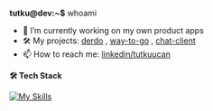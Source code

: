 **tutku@dev:~$** whoami
- 🔭 I’m currently working on my own product apps
- 🛠️ My projects: [derdo](https://github.com/tutkuofnight/derdo) , [way-to-go](https://www.github.com/tutkuofnight/way-to-go) , [chat-client](https://www.github.com/tutkuofnight/chat-client)
- 📫 How to reach me: [linkedin/tutkuucan](https://www.linkedin.com/in/tutkuucan/)

**🛠 Tech Stack**

[![My Skills](https://skillicons.dev/icons?i=js,go,html,css,sass,react,vue,nodejs,nextjs,nuxtjs,mongodb,postgresql,redis)](https://skillicons.dev)
